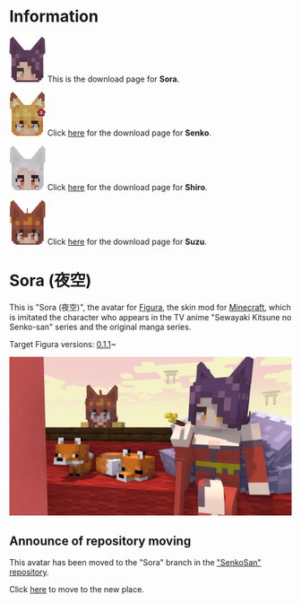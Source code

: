 <!-- $inject(locale_link) -->

# Information
![Sora head](../README_images/head_sora.png)
This is the download page for **Sora**.

![Senko head](../README_images/head_senko.png)
Click [here](https://github.com/Gakuto1112/SenkoSan/tree/Senko) for the download page for **Senko**.

![Shiro head](../README_images/head_shiro.png)
Click [here](https://github.com/Gakuto1112/SenkoSan/tree/Shiro) for the download page for **Shiro**.

![Suzu head](../README_images/head_suzu.png)
Click [here](https://github.com/Gakuto1112/SenkoSan/tree/Suzu) for the download page for **Suzu**.

# Sora (夜空)
This is "Sora (夜空)", the avatar for [Figura](https://modrinth.com/mod/figura), the skin mod for [Minecraft](https://www.minecraft.net/en-us), which is imitated the character who appears in the TV anime "Sewayaki Kitsune no Senko-san" series and the original manga series.

Target Figura versions: [0.1.1](https://modrinth.com/mod/figura/version/0.1.1+1.20.1-0f8b7a9)~

![Main image](../README_images/main.jpg)

## Announce of repository moving
This avatar has been moved to the "Sora" branch in the ["SenkoSan" repository](https://github.com/Gakuto1112/SenkoSan).

Click [here](https://github.com/Gakuto1112/SenkoSan/tree/Sora) to move to the new place.
